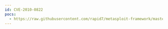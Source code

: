 ```yaml
---
id: CVE-2010-0822
pocs:
  - https://raw.githubusercontent.com/rapid7/metasploit-framework/master/modules/exploits/windows/fileformat/ms10_038_excel_obj_bof.rb
---
```


